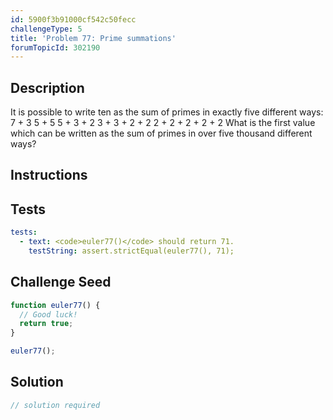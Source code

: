 ```yaml
---
id: 5900f3b91000cf542c50fecc
challengeType: 5
title: 'Problem 77: Prime summations'
forumTopicId: 302190
---
```


## Description
<section id='description'>
It is possible to write ten as the sum of primes in exactly five different ways:
7 + 3
5 + 5
5 + 3 + 2
3 + 3 + 2 + 2
2 + 2 + 2 + 2 + 2
What is the first value which can be written as the sum of primes in over five thousand different ways?
</section>

## Instructions
<section id='instructions'>

</section>

## Tests
<section id='tests'>

```yml
tests:
  - text: <code>euler77()</code> should return 71.
    testString: assert.strictEqual(euler77(), 71);

```

</section>

## Challenge Seed
<section id='challengeSeed'>

<div id='js-seed'>

```js
function euler77() {
  // Good luck!
  return true;
}

euler77();
```

</div>



</section>

## Solution
<section id='solution'>

```js
// solution required
```

</section>
